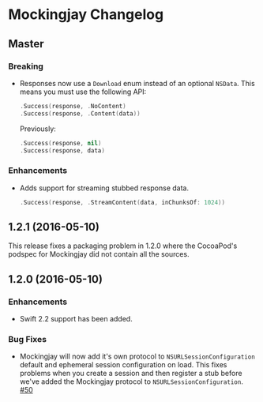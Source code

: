 # Mockingjay Changelog
## Master
### Breaking

- Responses now use a `Download` enum instead of an optional `NSData`. This
    means you must use the following API:

    ```swift
    .Success(response, .NoContent)
    .Success(response, .Content(data))
    ```

    Previously:

    ```swift
    .Success(response, nil)
    .Success(response, data)
    ```

### Enhancements

- Adds support for streaming stubbed response data.

    ```swift
    .Success(response, .StreamContent(data, inChunksOf: 1024))
    ```


## 1.2.1 (2016-05-10)

This release fixes a packaging problem in 1.2.0 where the CocoaPod's podspec
for Mockingjay did not contain all the sources.


## 1.2.0 (2016-05-10)
### Enhancements

- Swift 2.2 support has been added.

### Bug Fixes

- Mockingjay will now add it's own protocol to `NSURLSessionConfiguration`
  default and ephemeral session configuration on load. This fixes problems when
  you create a session and then register a stub before we've added the
  Mockingjay protocol to `NSURLSessionConfiguration`.  
  [#50](https://github.com/kylef/Mockingjay/issues/50)

